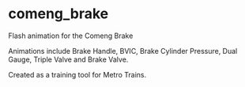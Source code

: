 # comeng_brake
Flash animation for the Comeng Brake

Animations include Brake Handle, BVIC, Brake Cylinder Pressure, Dual Gauge, Triple Valve and Brake Valve.

Created as a training tool for Metro Trains.  


